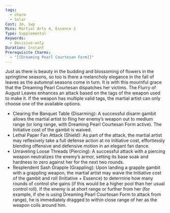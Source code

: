 ```yaml
---
tags:
  - charm
  - Solar
Cost: 3m, 1wp
Mins: Martial Arts 4, Essence 2
Type: Supplemental
Keywords:
  - Decisive-only
Duration: Instant
Prerequisite Charms:
  - "[[Dreaming Pearl Courtesan Form]]"
---
```

Just as there is beauty in the budding and blossoming of flowers in the springtime seasons, so too is there a melancholy elegance in the fall of leaves as the autumnal seasons come in turn. It is with this mournful grace that the Dreaming Pearl Courtesan dispatches her victims. The Flurry of August Leaves enhances an attack based on the tags of the weapon used to make it. If the weapon has multiple valid tags, the martial artist can only choose one of the available options.
- Clearing the Banquet Table (Disarming): A successful disarm gambit allows the martial artist to fling her enemy’s weapon out to medium range (or long range, with Dreaming Pearl Courtesan Form active). The Initiative cost of the gambit is waived. 
- Lethal Paper Fan Attack (Shield): As part of the attack, the martial artist may reflexively take a full defense action at no Initiative cost, effortlessly blending offensive and defensive motion in an elegant fan dance. 
- Unraveling Loose Threads (Piercing): A successful attack with a piercing weapon neutralizes the enemy’s armor, setting its base soak and hardness to zero against her for the next two rounds. 
- Resplendent Sash Grapple (Grappling): Upon landing a grapple gambit with a grappling weapon, the martial artist may waive the Initiative cost of the gambit and roll (Initiative + Essence) to determine how many rounds of control she gains (if this would be a higher pool than her usual control roll). If the enemy is at short range or further from her (for example, if she is using Dreaming Pearl Courtesan Form to attack from range), he is immediately dragged to within close range of her as the weapon coils around him.